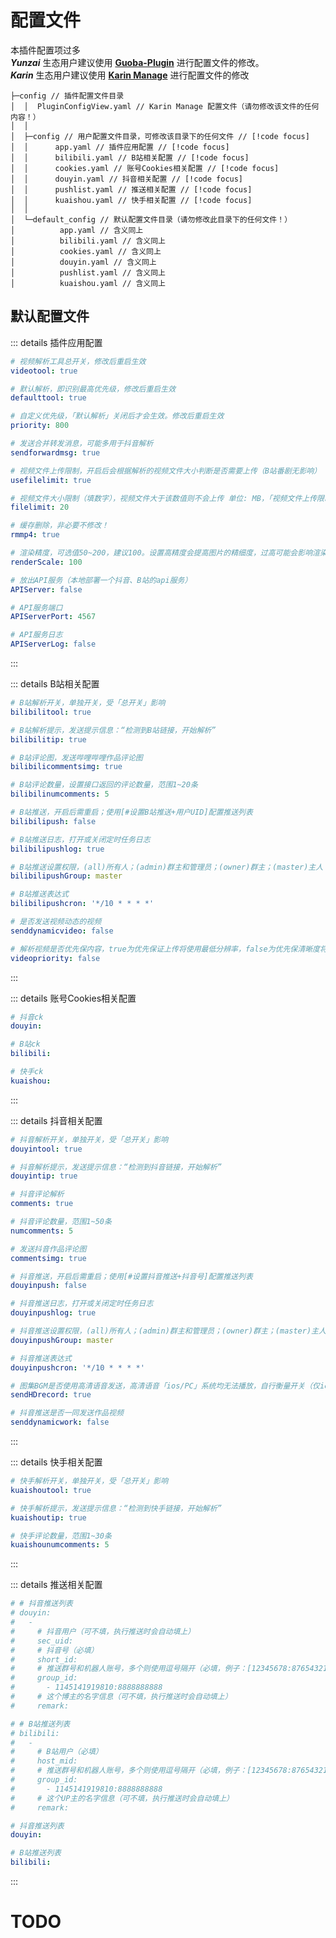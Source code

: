 # 配置文件

本插件配置项过多<br>
_**Yunzai**_ 生态用户建议使用 [**Guoba-Plugin**](https://github.com/guoba-yunzai/guoba-plugin) 进行配置文件的修改。<br>
_**Karin**_ 生态用户建议使用 [**Karin Manage**](https://github.com/HalcyonAlcedo/karin-plugin-manage) 进行配置文件的修改

``` json{4-10}
├─config // 插件配置文件目录
│  │  PluginConfigView.yaml // Karin Manage 配置文件（请勿修改该文件的任何内容！）
│  │
│  ├─config // 用户配置文件目录，可修改该目录下的任何文件 // [!code focus]
│  │      app.yaml // 插件应用配置 // [!code focus]
│  │      bilibili.yaml // B站相关配置 // [!code focus]
│  │      cookies.yaml // 账号Cookies相关配置 // [!code focus]
│  │      douyin.yaml // 抖音相关配置 // [!code focus]
│  │      pushlist.yaml // 推送相关配置 // [!code focus]
│  │      kuaishou.yaml // 快手相关配置 // [!code focus]
│  │
│  └─default_config // 默认配置文件目录（请勿修改此目录下的任何文件！）
│          app.yaml // 含义同上
│          bilibili.yaml // 含义同上
│          cookies.yaml // 含义同上
│          douyin.yaml // 含义同上
│          pushlist.yaml // 含义同上
│          kuaishou.yaml // 含义同上
```

## 默认配置文件

::: details 插件应用配置
```yaml
# 视频解析工具总开关，修改后重启生效
videotool: true

# 默认解析，即识别最高优先级，修改后重启生效
defaulttool: true

# 自定义优先级，「默认解析」关闭后才会生效。修改后重启生效
priority: 800

# 发送合并转发消息，可能多用于抖音解析
sendforwardmsg: true

# 视频文件上传限制，开启后会根据解析的视频文件大小判断是否需要上传（B站番剧无影响）
usefilelimit: true

# 视频文件大小限制（填数字），视频文件大于该数值则不会上传 单位: MB，「视频文件上传限制」开启后才会生效（B站番剧无影响）
filelimit: 20

# 缓存删除，非必要不修改！
rmmp4: true

# 渲染精度，可选值50~200，建议100。设置高精度会提高图片的精细度，过高可能会影响渲染与发送速度
renderScale: 100

# 放出API服务（本地部署一个抖音、B站的api服务）
APIServer: false

# API服务端口
APIServerPort: 4567

# API服务日志
APIServerLog: false
```
:::

::: details B站相关配置
```yaml
# B站解析开关，单独开关，受「总开关」影响
bilibilitool: true

# B站解析提示，发送提示信息：“检测到B站链接，开始解析”
bilibilitip: true

# B站评论图，发送哔哩哔哩作品评论图
bilibilicommentsimg: true

# B站评论数量，设置接口返回的评论数量，范围1~20条
bilibilinumcomments: 5

# B站推送，开启后需重启；使用[#设置B站推送+用户UID]配置推送列表
bilibilipush: false

# B站推送日志，打开或关闭定时任务日志
bilibilipushlog: true

# B站推送设置权限，(all)所有人；(admin)群主和管理员；(owner)群主；(master)主人
bilibilipushGroup: master

# B站推送表达式
bilibilipushcron: '*/10 * * * *'

# 是否发送视频动态的视频
senddynamicvideo: false

# 解析视频是否优先保内容，true为优先保证上传将使用最低分辨率，false为优先保清晰度将使用最高分辨率
videopriority: false
```
:::

::: details 账号Cookies相关配置
```yaml
# 抖音ck
douyin:

# B站ck
bilibili:

# 快手ck
kuaishou: 
```
:::

::: details 抖音相关配置
```yaml
# 抖音解析开关，单独开关，受「总开关」影响
douyintool: true

# 抖音解析提示，发送提示信息：“检测到抖音链接，开始解析”
douyintip: true

# 抖音评论解析
comments: true

# 抖音评论数量，范围1~50条
numcomments: 5

# 发送抖音作品评论图
commentsimg: true

# 抖音推送，开启后需重启；使用[#设置抖音推送+抖音号]配置推送列表
douyinpush: false

# 抖音推送日志，打开或关闭定时任务日志
douyinpushlog: true

# 抖音推送设置权限，(all)所有人；(admin)群主和管理员；(owner)群主；(master)主人
douyinpushGroup: master

# 抖音推送表达式
douyinpushcron: '*/10 * * * *'

# 图集BGM是否使用高清语音发送，高清语音「ios/PC」系统均无法播放，自行衡量开关（仅icqq）
sendHDrecord: true

# 抖音推送是否一同发送作品视频
senddynamicwork: false
```
:::

::: details 快手相关配置
```yaml
# 快手解析开关，单独开关，受「总开关」影响
kuaishoutool: true

# 快手解析提示，发送提示信息：“检测到快手链接，开始解析”
kuaishoutip: true

# 快手评论数量，范围1~30条
kuaishounumcomments: 5
```
:::

::: details 推送相关配置
```yaml
# # 抖音推送列表
# douyin:
#   -
#     # 抖音用户（可不填，执行推送时会自动填上）
#     sec_uid: 
#     # 抖音号（必填）
#     short_id: 
#     # 推送群号和机器人账号，多个则使用逗号隔开（必填，例子：[12345678:87654321, 11451419:88888888]，群号就是11451419，机器人账号就是88888888）
#     group_id:
#       - 1145141919810:8888888888
#     # 这个博主的名字信息（可不填，执行推送时会自动填上）
#     remark: 

# # B站推送列表
# bilibili:
#   -
#     # B站用户（必填）
#     host_mid: 
#     # 推送群号和机器人账号，多个则使用逗号隔开（必填，例子：[12345678:87654321, 11451419:88888888]，群号就是11451419，机器人账号就是88888888）
#     group_id:
#       - 1145141919810:8888888888
#     # 这个UP主的名字信息（可不填，执行推送时会自动填上）
#     remark: 

# 抖音推送列表
douyin: 

# B站推送列表
bilibili: 
```
:::
# TODO
<Task status="已发布" content="后续版本将使用 `YAML` 格式配置文件。由 [**@ikenxuan**](https://github.com/ikenxuan) 在 [**88fa787**](https://github.com/ikenxuan/kkkkkk-10086/commit/88fa787ea2365821deff71298ebc60f8adcd0815) 完成"></Task>

